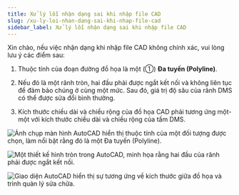 ```yaml
---
title: Xử lý lỗi nhận dạng sai khi nhập file CAD
slug: /xu-ly-loi-nhan-dang-sai-khi-nhap-file-cad
sidebar_label: Xử lý lỗi nhận dạng sai khi nhập file CAD
---
```


Xin chào, nếu việc nhận dạng khi nhập file CAD không chính xác, vui lòng lưu ý các điểm sau:

1. Thuộc tính của đoạn đường đồ họa là một (①) **Đa tuyến (Polyline)**.

2. Nếu đó là một rãnh tròn, hai đầu phải được ngắt kết nối và không liên tục để đảm bảo chúng ở cùng một mức. Sau đó, giá trị độ sâu của rãnh DMS có thể được sửa đổi bình thường.

3. Kích thước chiều dài và chiều rộng của đồ họa CAD phải tương ứng một-một với kích thước chiều dài và chiều rộng của tấm DMS.

![Ảnh chụp màn hình AutoCAD hiển thị thuộc tính của một đối tượng được chọn, làm nổi bật rằng đó là một Đa tuyến (Polyline).](https://storage.googleapis.com/jegavn_kb/images/image_1667806448914.png)

![Một thiết kế hình tròn trong AutoCAD, minh họa rằng hai đầu của rãnh phải được ngắt kết nối.](https://storage.googleapis.com/jegavn_kb/images/image_1667806355440.png)

![Giao diện AutoCAD hiển thị sự tương ứng về kích thước giữa đồ họa và trình quản lý sửa chữa.](https://storage.googleapis.com/jegavn_kb/images/image_1667807315512.png)
